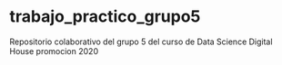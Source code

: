 # trabajo_practico_grupo5

Repositorio colaborativo del grupo 5 del curso de Data Science Digital House promocion 2020
